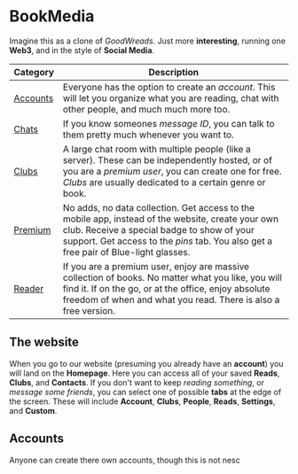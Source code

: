 # BookMedia

Imagine this as a clone of *GoodWreads*. Just more **interesting**, running one **Web3**, and in the style of **Social Media**.

| Category              | Description                                                                                                                                                                                                                             |
| --------------------- | --------------------------------------------------------------------------------------------------------------------------------------------------------------------------------------------------------------------------------------- |
| [Accounts](#accounts) | Everyone has the option to create an *account*. This will let you organize what you are reading, chat with other people, and much much more too.                                                                                        |
| [Chats](#chats)       | If you know someones *message ID*, you can talk to them pretty much whenever you want to.                                                                                                                                               |
| [Clubs](#clubs)       | A large chat room with multiple people (like a server). These can be independently hosted, or of you are a *premium user*, you can create one for free. *Clubs* are usually dedicated to a certain genre or book.                       |
| [Premium](#premium)   | No adds, no data collection. Get access to the mobile app, instead of the website, create your own club. Receive a special badge to show of your support. Get access to the *pins* tab. You also get a free pair of Blue-light glasses. |
| [Reader](#reader)     | If you are a premium user, enjoy are massive collection of books. No matter what you like, you will find it. If on the go, or at the office, enjoy absolute freedom of when and what you read. There is also a free version.            |

## The website

When you go to our website (presuming you already have an **account**) you will land on the **Homepage**. Here you can access all of your saved **Reads**, **Clubs**, and **Contacts**. If you don't want to keep *reading something*, or *message some friends*, you can select one of possible **tabs** at the edge of the screen. These will include **Account**, **Clubs**, **People**, **Reads**, **Settings**, and **Custom**.

## Accounts

Anyone can create there own accounts, though this is not nesc

